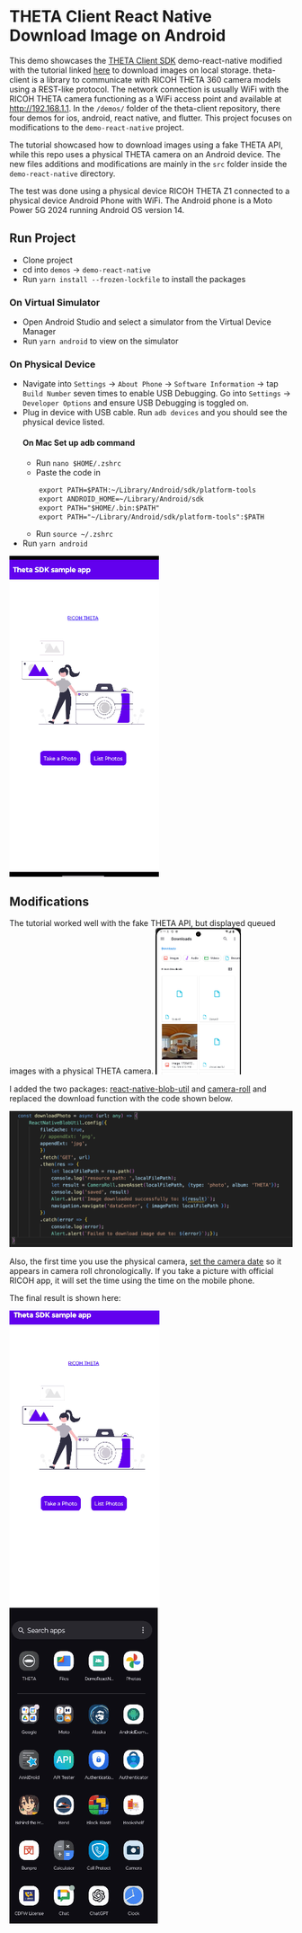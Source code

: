 # THETA Client React Native Download Image on Android

This demo showcases the [THETA Client SDK](https://github.com/ricohapi/theta-client) demo-react-native modified with the tutorial linked [here](https://community.theta360.guide/t/download-images-from-url-using-react-native-and-theta-client/9800) to download images on local storage. theta-client is a library to communicate with RICOH THETA 360 camera models using a REST-like protocol.  The network connection is usually WiFi with the RICOH THETA camera functioning as a WiFi access point and available at http://192.168.1.1. In the `/demos/` folder of the theta-client repository, there four demos for ios, android, react native, and flutter.  This project focuses on modifications to the `demo-react-native` project.

The tutorial showcased how to download images using a fake THETA API, while this repo uses a physical THETA camera on an Android device. The new files additions and modifications are mainly in the `src` folder inside the `demo-react-native` directory.

The test was done using a physical device RICOH THETA Z1 connected to a physical device Android Phone with WiFi.  The Android phone is a Moto Power 5G 2024
running Android OS version 14.

## Run Project
* Clone project
* cd into `demos` → `demo-react-native` 
* Run `yarn install --frozen-lockfile` to install the packages

### On Virtual Simulator
* Open Android Studio and select a simulator from the Virtual Device
Manager
* Run `yarn android` to view on the simulator

### On Physical Device
* Navigate into `Settings` → `About Phone` → `Software Information` →
tap `Build Number` seven times to enable USB Debugging. Go into `Settings` → `Developer Options` and ensure USB Debugging is toggled on.
* Plug in device with USB cable. Run `adb devices` and you should see the physical device listed. 
    #### On Mac Set up adb command
    * Run `nano $HOME/.zshrc`
    * Paste the code in
    ```   
        export PATH=$PATH:~/Library/Android/sdk/platform-tools
        export ANDROID_HOME=~/Library/Android/sdk
        export PATH="$HOME/.bin:$PATH"
        export PATH="~/Library/Android/sdk/platform-tools":$PATH  
    ```
    * Run `source ~/.zshrc`
* Run `yarn android`

![take-photo](readme_assets/take-photo.gif)

## Modifications
The tutorial worked well with the fake THETA API, but displayed queued images with a physical THETA camera. <img src="readme_assets/queued.png" width="30%" /> 

I added the two packages: [react-native-blob-util](https://github.com/RonRadtke/react-native-blob-util) and [camera-roll](https://www.npmjs.com/package/@react-native-camera-roll/camera-roll) and replaced the download function with the code shown below.

<img src="readme_assets/downloadphoto.png">

Also, the first time you use the physical camera, [set the camera date](https://github.com/ricohapi/theta-api-specs/blob/main/theta-web-api-v2.1/options/date_time_zone.md)  so it appears in camera roll chronologically. If you take a picture with official RICOH app, it will set the time using the time on the mobile phone.

The final result is shown here:

![download](readme_assets/download.gif) ![view-photo](readme_assets/view-photo.gif)

    
